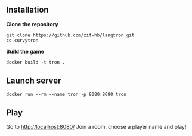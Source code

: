 ## Installation

__Clone the repository__

    git clone https://github.com/zit-hb/langtron.git
    cd curvytron

__Build the game__

    docker build -t tron .

## Launch server

    docker run --rm --name tron -p 8080:8080 tron

## Play

Go to [http://localhost:8080/](http://localhost:8080/)
Join a room, choose a player name and play!
